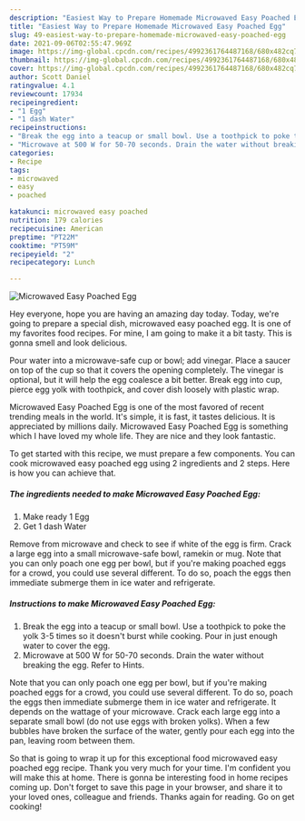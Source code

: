 ```yaml
---
description: "Easiest Way to Prepare Homemade Microwaved Easy Poached Egg"
title: "Easiest Way to Prepare Homemade Microwaved Easy Poached Egg"
slug: 49-easiest-way-to-prepare-homemade-microwaved-easy-poached-egg
date: 2021-09-06T02:55:47.969Z
image: https://img-global.cpcdn.com/recipes/4992361764487168/680x482cq70/microwaved-easy-poached-egg-recipe-main-photo.jpg
thumbnail: https://img-global.cpcdn.com/recipes/4992361764487168/680x482cq70/microwaved-easy-poached-egg-recipe-main-photo.jpg
cover: https://img-global.cpcdn.com/recipes/4992361764487168/680x482cq70/microwaved-easy-poached-egg-recipe-main-photo.jpg
author: Scott Daniel
ratingvalue: 4.1
reviewcount: 17934
recipeingredient:
- "1 Egg"
- "1 dash Water"
recipeinstructions:
- "Break the egg into a teacup or small bowl. Use a toothpick to poke the yolk 3-5 times so it doesn&#39;t burst while cooking. Pour in just enough water to cover the egg."
- "Microwave at 500 W for 50-70 seconds. Drain the water without breaking the egg. Refer to Hints."
categories:
- Recipe
tags:
- microwaved
- easy
- poached

katakunci: microwaved easy poached 
nutrition: 179 calories
recipecuisine: American
preptime: "PT22M"
cooktime: "PT59M"
recipeyield: "2"
recipecategory: Lunch

---
```



![Microwaved Easy Poached Egg](https://img-global.cpcdn.com/recipes/4992361764487168/680x482cq70/microwaved-easy-poached-egg-recipe-main-photo.jpg)

Hey everyone, hope you are having an amazing day today. Today, we're going to prepare a special dish, microwaved easy poached egg. It is one of my favorites food recipes. For mine, I am going to make it a bit tasty. This is gonna smell and look delicious.

Pour water into a microwave-safe cup or bowl; add vinegar. Place a saucer on top of the cup so that it covers the opening completely. The vinegar is optional, but it will help the egg coalesce a bit better. Break egg into cup, pierce egg yolk with toothpick, and cover dish loosely with plastic wrap.

Microwaved Easy Poached Egg is one of the most favored of recent trending meals in the world. It's simple, it is fast, it tastes delicious. It is appreciated by millions daily. Microwaved Easy Poached Egg is something which I have loved my whole life. They are nice and they look fantastic.


To get started with this recipe, we must prepare a few components. You can cook microwaved easy poached egg using 2 ingredients and 2 steps. Here is how you can achieve that.

<!--inarticleads1-->

##### The ingredients needed to make Microwaved Easy Poached Egg:

1. Make ready 1 Egg
1. Get 1 dash Water


Remove from microwave and check to see if white of the egg is firm. Crack a large egg into a small microwave-safe bowl, ramekin or mug. Note that you can only poach one egg per bowl, but if you&#39;re making poached eggs for a crowd, you could use several different. To do so, poach the eggs then immediate submerge them in ice water and refrigerate. 

<!--inarticleads2-->

##### Instructions to make Microwaved Easy Poached Egg:

1. Break the egg into a teacup or small bowl. Use a toothpick to poke the yolk 3-5 times so it doesn&#39;t burst while cooking. Pour in just enough water to cover the egg.
1. Microwave at 500 W for 50-70 seconds. Drain the water without breaking the egg. Refer to Hints.


Note that you can only poach one egg per bowl, but if you&#39;re making poached eggs for a crowd, you could use several different. To do so, poach the eggs then immediate submerge them in ice water and refrigerate. It depends on the wattage of your microwave. Crack each large egg into a separate small bowl (do not use eggs with broken yolks). When a few bubbles have broken the surface of the water, gently pour each egg into the pan, leaving room between them. 

So that is going to wrap it up for this exceptional food microwaved easy poached egg recipe. Thank you very much for your time. I'm confident you will make this at home. There is gonna be interesting food in home recipes coming up. Don't forget to save this page in your browser, and share it to your loved ones, colleague and friends. Thanks again for reading. Go on get cooking!
